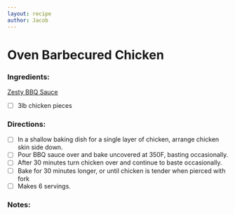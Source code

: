 ```yaml
---
layout: recipe
author: Jacob
---
```


# Oven Barbecured Chicken

### Ingredients:

[Zesty BBQ Sauce](recipes/bbq-sauce.md)
- [ ] 3lb chicken pieces

### Directions:

- [ ] In a shallow baking dish for a single layer of chicken, arrange chicken skin side down.
- [ ] Pour BBQ sauce over and bake uncovered at 350F, basting occasionally.
- [ ] After 30 minutes turn chicken over and continue to baste occasionally.
- [ ] Bake for 30 minutes longer, or until chicken is tender when pierced with fork
- [ ] Makes 6 servings.

### Notes:


